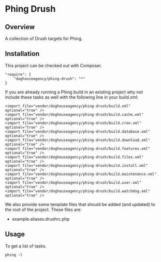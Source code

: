 Phing Drush
===========

## Overview

A collection of Drush targets for Phing.

## Installation

This project can be checked out with Composer.

```
"require": {
    "doghouseagency/phing-drush": "*"
}
```

If you are already running a Phing build in an existing project why not
include these tasks as well with the following line in your build.xml:

```
<import file="vendor/doghouseagency/phing-drush/build.xml" optional="true" />
<import file="vendor/doghouseagency/phing-drush/build.cache.xml" optional="true" />
<import file="vendor/doghouseagency/phing-drush/build.cron.xml" optional="true" />
<import file="vendor/doghouseagency/phing-drush/build.database.xml" optional="true" />
<import file="vendor/doghouseagency/phing-drush/build.download.xml" optional="true" />
<import file="vendor/doghouseagency/phing-drush/build.features.xml" optional="true" />
<import file="vendor/doghouseagency/phing-drush/build.files.xml" optional="true" />
<import file="vendor/doghouseagency/phing-drush/build.install.xml" optional="true" />
<import file="vendor/doghouseagency/phing-drush/build.maintenance.xml" optional="true" />
<import file="vendor/doghouseagency/phing-drush/build.user.xml" optional="true" />
<import file="vendor/doghouseagency/phing-drush/build.watchdog.xml" optional="true" />
```

We also provide some template files that should be added (and updated)
to the root of the project. These files are:

* example.aliases.drushrc.php

## Usage

To get a list of tasks.

```
phing -l
```
